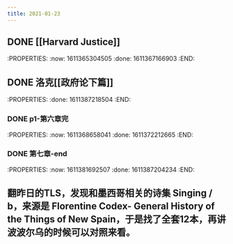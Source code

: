```yaml
---
title: 2021-01-23
---
```


## DONE [[Harvard Justice]]
:PROPERTIES:
:now: 1611365304505
:done: 1611367166903
:END:
## DONE 洛克[[政府论下篇]] 
:PROPERTIES:
:done: 1611387218504
:END:
### DONE  p1-第六章完
:PROPERTIES:
:now: 1611368658041
:done: 1611372212665
:END:
### DONE  第七章-end
:PROPERTIES:
:now: 1611381692507
:done: 1611387204234
:END:
###
## 翻昨日的TLS，发现和墨西哥相关的诗集 Singing / b，来源是 Florentine Codex- General History of the Things of New Spain，于是找了全套12本，再讲波波尔乌的时候可以对照来看。
